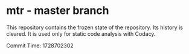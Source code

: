 # mtr - master branch

This repository contains the frozen state of the repository.
Its history is cleared. It is used only for static code
analysis with Codacy.

Commit Time: 1728702302